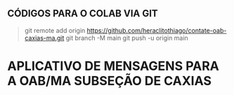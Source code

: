 ## CÓDIGOS PARA O COLAB VIA GIT
>git remote add origin https://github.com/heraclitothiago/contate-oab-caxias-ma.git
>git branch -M main
>git push -u origin main

# APLICATIVO DE MENSAGENS PARA A OAB/MA SUBSEÇÃO DE CAXIAS
